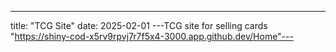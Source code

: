 ---
title: "TCG Site"
date: 2025-02-01
---TCG site for selling cards 
"https://shiny-cod-x5rv9rpvj7r7f5x4-3000.app.github.dev/Home"---

